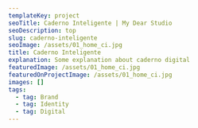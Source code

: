 ```yaml
---
templateKey: project
seoTitle: Caderno Inteligente | My Dear Studio
seoDescription: top
slug: caderno-inteligente
seoImage: /assets/01_home_ci.jpg
title: Caderno Inteligente
explanation: Some explanation about caderno digital
featuredImage: /assets/01_home_ci.jpg
featuredOnProjectImage: /assets/01_home_ci.jpg
images: []
tags:
  - tag: Brand
  - tag: Identity
  - tag: Digital
---
```


